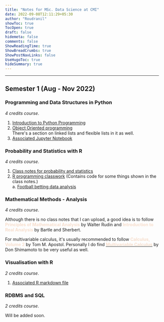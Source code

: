 ```yaml
---
title: "Notes for MSc. Data Science at CMI"
date: 2022-09-08T12:11:29+05:30
author: "Roudranil"
showToc: true
TocOpen: true
draft: false
hidemeta: false
comments: false
ShowReadingTime: true
ShowBreadCrumbs: true
ShowPostNavLinks: false
UseHugoToc: true
hideSummary: true
---
```

---
## Semester 1 (Aug - Nov 2022)

<!-- add this to encapsulate once sem 2 is added
<details>
<summary>Click to expand</summary>
</details> -->

### Programming and Data Structures in Python

*4 credits course*.

<!-- 1. [Introduction to Python Programming](https://github.com/Roudranil/cmi-notes/blob/main/SEM%201/PDSP/notes/notes.pdf)  
2. [Object Oriented programming](https://github.com/Roudranil/cmi-notes/blob/main/SEM%201/PDSP/notes/Object%20oriented%20programing.pdf)
3. [Associated Jupyter Notebook](https://github.com/Roudranil/cmi-notes/blob/main/SEM%201/PDSP/notes/lecture_notes.ipynb) -->
1. [Introduction to Python Programming](/cmi-notes/SEM%201/PDSP/notes/notes.pdf)  
2. [Object Oriented programming](/cmi-notes/SEM%201/PDSP/notes/Object%20oriented%20programing.pdf)  
   There's a section on linked lists and flexible lists in it as well.
3. [Associated Jupyter Notebook](/cmi-notes/SEM%201/PDSP/notes/lecture_notes.ipynb)


### Probability and Statistics with R

*4 credits course*.

<!-- 1. [Class notes for probability and statistics](https://github.com/Roudranil/cmi-notes/blob/main/SEM%201/PBSR%20%26%20VISU/notes/PBSR_notes.pdf)
2. [R programming classwork](https://github.com/Roudranil/cmi-notes/blob/main/SEM%201/PBSR%20%26%20VISU/PBSR%20classwork/classwork_rmd.Rmd) (R markdown file. Contains code for some things shown in the class notes.)  
    a. [Football betting data analysis](https://github.com/Roudranil/cmi-notes/blob/main/SEM%201/PBSR%20%26%20VISU/PBSR%20classwork/classwork_rmd.Rmd) (R markdown file). -->

1. [Class notes for probability and statistics](/cmi-notes/SEM%201/PBSR%20%26%20VISU/notes/PBSR_notes.pdf)
2. [R programming classwork](/cmi-notes/SEM%201/PBSR%20%26%20VISU/PBSR%20classwork/classwork_rmd.html) (Contains code for some things shown in the class notes.)  
    a. [Football betting data analysis](/cmi-notes/SEM%201/PBSR%20%26%20VISU/PBSR%20classwork/05-09-2022-football-betting-data-analysis.html)
### Mathematical Methods - Analysis

*4 credits course*.  

Although there is no class notes that I can upload, a good idea is to follow <span style="color:#F6DDCC">**Principles of Mathematical Analysis**</span> by Walter Rudin and <span style="color:#F6DDCC">**Introduction to Real Analysis**</span> by Bartle and Sherbert.

For multivariable calculus, it's usually recommended to follow <span style="color:#F6DDCC">**Calculus, Volume 2**</span> by Tom M. Apostol. Personally I do find [<span style="color:#F6DDCC">**Multivariable Calculus**</span>](https://open.umn.edu/opentextbooks/textbooks/780) by Don Shimamoto to be very useful as well.

### Visualisation with R

*2 credits course*.

<!-- 1. [Associated R markdown file](https://github.com/Roudranil/cmi-notes/blob/main/SEM%201/PBSR%20%26%20VISU/visualisation%20classwork/visualisation_rmd.Rmd) -->

1. [Associated R markdown file](/cmi-notes/SEM%201/PBSR%20%26%20VISU/visualisation%20classwork/visualisation_rmd.html)

### RDBMS and SQL

*2 credits course*.

Will be added soon.